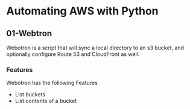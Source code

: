 # Automating AWS with Python

## 01-Webtron

Webotron is a script that will sync a local directory to an s3 bucket, and optionally configure Route 53 and CloudFront as well.

### Features

Webotron has the following Features

- List buckets
- List contents  of a bucket
